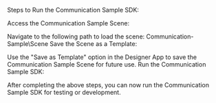 Steps to Run the Communication Sample SDK:

Access the Communication Sample Scene:

Navigate to the following path to load the scene: Communication-Sample\Scene
Save the Scene as a Template:

Use the "Save as Template" option in the Designer App to save the Communication Sample Scene for future use.
Run the Communication Sample SDK:

After completing the above steps, you can now run the Communication Sample SDK for testing or development.
